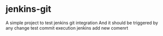 # jenkins-git

A simple project to test jenkins git integration
And it should be triggered by any change
test commit execution jenkins
add new comenrt
